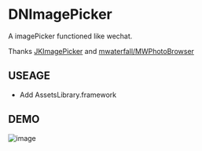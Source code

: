 # DNImagePicker
A imagePicker functioned like wechat.

Thanks [JKImagePicker](https://github.com/pjk1129/JKImagePicker) 
and [mwaterfall/MWPhotoBrowser](https://github.com/mwaterfall/MWPhotoBrowser)

## USEAGE
   * Add AssetsLibrary.framework

## DEMO
   ![image](https://github.com/DennisXiaoDing/DNImagePicker/blob/master/Screenshots/Untitled.gif)